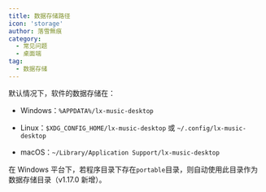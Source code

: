 ```yaml
---
title: 数据存储路径
icon: 'storage'
author: 落雪無痕
category:
  - 常见问题
  - 桌面端
tag:
  - 数据存储
---
```


默认情况下，软件的数据存储在：

- Windows：`%APPDATA%/lx-music-desktop`

- Linux：`$XDG_CONFIG_HOME/lx-music-desktop` 或 `~/.config/lx-music-desktop`

- macOS：`~/Library/Application Support/lx-music-desktop`

在 Windows 平台下，若程序目录下存在`portable`目录，则自动使用此目录作为数据存储目录（v1.17.0 新增）。
